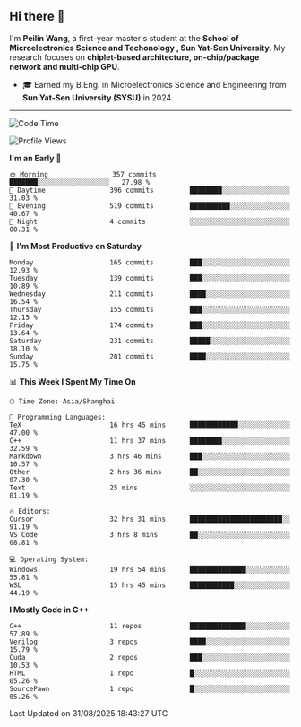 ## Hi there 👋

I'm **Peilin Wang**, a first-year master's student at the **School of Microelectronics Science and Techonology , Sun Yat-Sen University**. My research focuses on **chiplet-based architecture, on-chip/package network and multi-chip GPU**.

- 🎓 Earned my B.Eng. in Microelectronics Science and Engineering from **Sun Yat-Sen University (SYSU)** in 2024.

---

<!--START_SECTION:waka-->
![Code Time](http://img.shields.io/badge/Code%20Time-86%20hrs%2020%20mins-blue)

![Profile Views](http://img.shields.io/badge/Profile%20Views-42-blue)

**I'm an Early 🐤** 

```text
🌞 Morning                357 commits         ███████░░░░░░░░░░░░░░░░░░   27.98 % 
🌆 Daytime                396 commits         ████████░░░░░░░░░░░░░░░░░   31.03 % 
🌃 Evening                519 commits         ██████████░░░░░░░░░░░░░░░   40.67 % 
🌙 Night                  4 commits           ░░░░░░░░░░░░░░░░░░░░░░░░░   00.31 % 
```
📅 **I'm Most Productive on Saturday** 

```text
Monday                   165 commits         ███░░░░░░░░░░░░░░░░░░░░░░   12.93 % 
Tuesday                  139 commits         ███░░░░░░░░░░░░░░░░░░░░░░   10.89 % 
Wednesday                211 commits         ████░░░░░░░░░░░░░░░░░░░░░   16.54 % 
Thursday                 155 commits         ███░░░░░░░░░░░░░░░░░░░░░░   12.15 % 
Friday                   174 commits         ███░░░░░░░░░░░░░░░░░░░░░░   13.64 % 
Saturday                 231 commits         █████░░░░░░░░░░░░░░░░░░░░   18.10 % 
Sunday                   201 commits         ████░░░░░░░░░░░░░░░░░░░░░   15.75 % 
```


📊 **This Week I Spent My Time On** 

```text
🕑︎ Time Zone: Asia/Shanghai

💬 Programming Languages: 
TeX                      16 hrs 45 mins      ████████████░░░░░░░░░░░░░   47.00 % 
C++                      11 hrs 37 mins      ████████░░░░░░░░░░░░░░░░░   32.59 % 
Markdown                 3 hrs 46 mins       ███░░░░░░░░░░░░░░░░░░░░░░   10.57 % 
Other                    2 hrs 36 mins       ██░░░░░░░░░░░░░░░░░░░░░░░   07.30 % 
Text                     25 mins             ░░░░░░░░░░░░░░░░░░░░░░░░░   01.19 % 

🔥 Editors: 
Cursor                   32 hrs 31 mins      ███████████████████████░░   91.19 % 
VS Code                  3 hrs 8 mins        ██░░░░░░░░░░░░░░░░░░░░░░░   08.81 % 

💻 Operating System: 
Windows                  19 hrs 54 mins      ██████████████░░░░░░░░░░░   55.81 % 
WSL                      15 hrs 45 mins      ███████████░░░░░░░░░░░░░░   44.19 % 
```

**I Mostly Code in C++** 

```text
C++                      11 repos            ██████████████░░░░░░░░░░░   57.89 % 
Verilog                  3 repos             ████░░░░░░░░░░░░░░░░░░░░░   15.79 % 
Cuda                     2 repos             ███░░░░░░░░░░░░░░░░░░░░░░   10.53 % 
HTML                     1 repo              █░░░░░░░░░░░░░░░░░░░░░░░░   05.26 % 
SourcePawn               1 repo              █░░░░░░░░░░░░░░░░░░░░░░░░   05.26 % 
```




 Last Updated on 31/08/2025 18:43:27 UTC
<!--END_SECTION:waka-->
